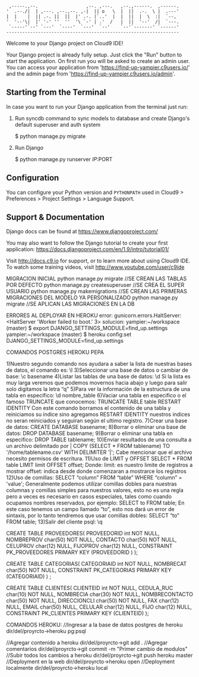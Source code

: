 
     ,-----.,--.                  ,--. ,---.   ,--.,------.  ,------.
    '  .--./|  | ,---. ,--.,--. ,-|  || o   \  |  ||  .-.  \ |  .---'
    |  |    |  || .-. ||  ||  |' .-. |`..'  |  |  ||  |  \  :|  `--, 
    '  '--'\|  |' '-' ''  ''  '\ `-' | .'  /   |  ||  '--'  /|  `---.
     `-----'`--' `---'  `----'  `---'  `--'    `--'`-------' `------'
    ----------------------------------------------------------------- 


Welcome to your Django project on Cloud9 IDE!

Your Django project is already fully setup. Just click the "Run" button to start
the application. On first run you will be asked to create an admin user. You can
access your application from 'https://find-up-yampier.c9users.io/' and the admin page from 
'https://find-up-yampier.c9users.io/admin'.

## Starting from the Terminal

In case you want to run your Django application from the terminal just run:

1) Run syncdb command to sync models to database and create Django's default superuser and auth system

    $ python manage.py migrate

2) Run Django

    $ python manage.py runserver $IP:$PORT
    
## Configuration

You can configure your Python version and `PYTHONPATH` used in
Cloud9 > Preferences > Project Settings > Language Support.

## Support & Documentation

Django docs can be found at https://www.djangoproject.com/

You may also want to follow the Django tutorial to create your first application:
https://docs.djangoproject.com/en/1.9/intro/tutorial01/

Visit http://docs.c9.io for support, or to learn more about using Cloud9 IDE.
To watch some training videos, visit http://www.youtube.com/user/c9ide

MIGRACION INICIAL
python manage.py migrate            //SE CREAN LAS TABLAS POR DEFECTO
python manage.py createsuperuser    //SE CREA EL SUPER USUARIO
python manage.py makemigrations     //SE CREAN LAS PRIMERAS MIGRACIONES DEL MODELO YA PERSONALIZADO
python manage.py migrate            //SE APLICAN LAS MIGRACIONES EN LA DB

ERRORES AL DEPLOYAR EN HEROKU
error: 
gunicorn.errors.HaltServer: <HaltServer 'Worker failed to boot.' 3>
solucion:
yampier:~/workspace (master) $ export DJANGO_SETTINGS_MODULE=find_up.settings
yampier:~/workspace (master) $ heroku config:set DJANGO_SETTINGS_MODULE=find_up.settings

COMANDOS POSTGRES HEROKU PEPA

1)Nuestro segundo comando nos ayudara a saber la lista de nuestras bases de datos, el comando es:
\l
3)Seleccionar una base de datos o cambiar de base:
\c basename
4)Listar las tablas de una base de datos:
\d 
Si la lista es muy larga veremos que podemos movernos hacia abajo y luego para salir solo digitamos la letra “q”
5)Para ver la información de la estructura de una tabla en especifico:
\d nombre_table
6)Vaciar una tabla en especifico o el famoso TRUNCATE que conocemos:
TRUNCATE TABLE table RESTART IDENTITY
Con este comando borramos el contenido de una tabla y reiniciamos su indice sino agregamos RESTART IDENTITY nuestros indices no seran reiniciados y seguiran según el ultimo registro.
7)Crear una base de datos:
CREATE DATABASE basename;
8)Borrar o eliminar una base de datos:
DROP DATABASE basename;
9)Borrar o eliminar una tabla en especifico:
DROP TABLE tablename;
10)Enviar resultados de una consulta a un archivo delimitado por |
COPY (SELECT * FROM tablename) TO '/home/tablename.csv' WITH DELIMITER '|';
Cabe mencionar que el archivo necesito permisos de escritura.
11)Uso de LIMIT y OFFSET
SELECT * FROM table LIMIT limit OFFSET offset;
Donde:
limit: es nuestro limite de registros a mostrar
offset: indica desde donde comenzaran a mostrarce los registros
12)Uso de comillas:
SELECT “column” FROM “table” WHERE “column” = 'value';
Generalmente podemos utilizar comillas dobles para nuestras columnas y comillas simples para nuestros valores, esto no es una regla pero a veces es necesario en casos especiales, tales como cuando ocupamos nombres reservados, por ejemplo:
SELECT to FROM table;
En este caso tenemos un campo llamado “to”, esto nos dará un error de sintaxis, por lo tanto tendremos que usar comillas dobles:
SELECT “to” FROM table;
13)Salir del cliente psql:
\q 


CREATE TABLE PROVEEDORES(
PROVEEDORID int NOT NULL,
NOMBREPROV char(50) NOT NULL,
CONTACTO char(50) NOT NULL,
CELUPROV char(12) NULL,
FIJOPROV char(12) NULL,
CONSTRAINT PK_PROVEEDORES PRIMARY KEY
(PROVEEDORID ) );

CREATE TABLE CATEGORIAS(
CATEGORIAID int NOT NULL,
NOMBRECAT char(50) NOT NULL,
CONSTRAINT PK_CATEGORIAS PRIMARY KEY
(CATEGORIAID) ) ;

CREATE TABLE CLIENTES(
CLIENTEID int NOT NULL,
CEDULA_RUC char(10) NOT NULL,
NOMBRECIA char(30) NOT NULL,
NOMBRECONTACTO char(50) NOT NULL,
DIRECCIONCLI char(50) NOT NULL,
FAX char(12) NULL,
EMAIL char(50) NULL,
CELULAR char(12) NULL,
FIJO char(12) NULL,
CONSTRAINT PK_CLIENTES PRIMARY KEY
(CLIENTEID) );

COMANDOS HEROKU:
//Ingresar a la base de datos postgres de heroku
dir/del/proyrcto->heroku pg:psql

//Agregar contenido a heroku
dir/del/proyrcto->git add . 
//Agregar comentarios 
dir/del/proyrcto->git commit -m "Primer cambio de modulos"
//Subir todos los cambios a heroku
dir/del/proyrcto->git push heroku master
//Deployment en la web
dir/del/proyrcto->heroku open
//Deployment localmente
dir/del/proyrcto->heroku local
